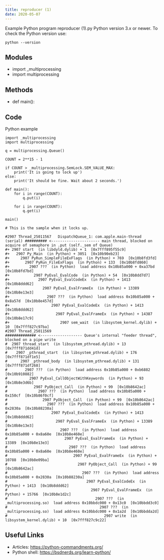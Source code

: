 ```yaml
---
title: reproducer (1)
date: 2020-05-07
---
```

Example Python program reproducer (1).py
Python version 3.x or newer.
To check the Python version use:

    python --version

## Modules

* import _multiprocessing
* import multiprocessing

## Methods

* def main():

## Code

Python example

    import _multiprocessing
    import multiprocessing
    
    q = multiprocessing.Queue()
    
    COUNT = 2**15 - 1
    
    if COUNT > _multiprocessing.SemLock.SEM_VALUE_MAX:
        print('It is going to lock up')
    else:
        print('It should be fine. Wait about 2 seconds.')
    
    def main():
        for i in range(COUNT):
            q.put(i)
    
        for i in range(COUNT):
            q.get(i)
    
    main()
    
    # This is the sample when it locks up.
    
    #2907 Thread_25011567   DispatchQueue_1: com.apple.main-thread  (serial) ########## <---------------------- main thread, blocked on acquire of semaphore in .put (self._sem of Queue)
    #+ 2907 start  (in libdyld.dylib) + 1  [0x7fff895f55c9]
    #+   2907 Py_Main  (in Python) + 3051  [0x10b90eb23]
    #+     2907 PyRun_SimpleFileExFlags  (in Python) + 769  [0x10b8fd3fd]
    #+       2907 PyRun_FileExFlags  (in Python) + 133  [0x10b8fd860]
    #+         2907 ???  (in Python)  load address 0x10b85a000 + 0xa37bd  [0x10b8fd7bd]
    #+           2907 PyEval_EvalCode  (in Python) + 54  [0x10b8dd7d7]
    #+             2907 PyEval_EvalCodeEx  (in Python) + 1413  [0x10b8ddd62]
    #+               2907 PyEval_EvalFrameEx  (in Python) + 13389  [0x10b8e13e3]
    #+                 2907 ???  (in Python)  load address 0x10b85a000 + 0x8a57d  [0x10b8e457d]
    #+                   2907 PyEval_EvalCodeEx  (in Python) + 1413  [0x10b8ddd62]
    #+                     2907 PyEval_EvalFrameEx  (in Python) + 14387  [0x10b8e17c9]
    #+                       2907 sem_wait  (in libsystem_kernel.dylib) + 10  [0x7fff827c97ba]
    #2907 Thread_25011569                                                  ############## <------------------- Queue's internal "feeder thread", blocked on a pipe write
    #  2907 thread_start  (in libsystem_pthread.dylib) + 13  [0x7fff871dd41d]
    #    2907 _pthread_start  (in libsystem_pthread.dylib) + 176  [0x7fff871df1e5]
    #      2907 _pthread_body  (in libsystem_pthread.dylib) + 131  [0x7fff871df268]
    #        2907 ???  (in Python)  load address 0x10b85a000 + 0xb6882  [0x10b910882]
    #          2907 PyEval_CallObjectWithKeywords  (in Python) + 93  [0x10b8e3d6b]
    #            2907 PyObject_Call  (in Python) + 99  [0x10b8642ac]
    #              2907 ???  (in Python)  load address 0x10b85a000 + 0x150cf  [0x10b86f0cf]
    #                2907 PyObject_Call  (in Python) + 99  [0x10b8642ac]
    #                  2907 ???  (in Python)  load address 0x10b85a000 + 0x2830a  [0x10b88230a]
    #                    2907 PyEval_EvalCodeEx  (in Python) + 1413  [0x10b8ddd62]
    #                      2907 PyEval_EvalFrameEx  (in Python) + 13389  [0x10b8e13e3]
    #                        2907 ???  (in Python)  load address 0x10b85a000 + 0x8a60e  [0x10b8e460e]
    #                          2907 PyEval_EvalFrameEx  (in Python) + 13389  [0x10b8e13e3]
    #                            2907 ???  (in Python)  load address 0x10b85a000 + 0x8a60e  [0x10b8e460e]
    #                              2907 PyEval_EvalFrameEx  (in Python) + 10788  [0x10b8e09ba]
    #                                2907 PyObject_Call  (in Python) + 99  [0x10b8642ac]
    #                                  2907 ???  (in Python)  load address 0x10b85a000 + 0x2830a  [0x10b88230a]
    #                                    2907 PyEval_EvalCodeEx  (in Python) + 1413  [0x10b8ddd62]
    #                                      2907 PyEval_EvalFrameEx  (in Python) + 15766  [0x10b8e1d2c]
    #                                        2907 ???  (in _multiprocessing.so)  load address 0x10bbdc000 + 0x13c0  [0x10bbdd3c0]
    #                                          2907 ???  (in _multiprocessing.so)  load address 0x10bbdc000 + 0x1a2d  [0x10bbdda2d]
    #                                            2907 write  (in libsystem_kernel.dylib) + 10  [0x7fff827c9c22]

## Useful Links

- Articles: https://python-commandments.org/
- Python shell: https://bsdnerds.org/learn-python/
